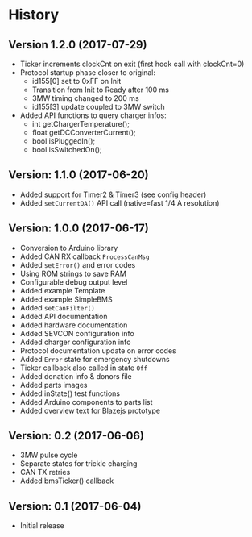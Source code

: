 # History

## Version 1.2.0 (2017-07-29)

- Ticker increments clockCnt on exit (first hook call with clockCnt=0)
- Protocol startup phase closer to original:
  - id155[0] set to 0xFF on Init
  - Transition from Init to Ready after 100 ms
  - 3MW timing changed to 200 ms
  - id155[3] update coupled to 3MW switch
- Added API functions to query charger infos:
  - int getChargerTemperature();
  - float getDCConverterCurrent();
  - bool isPluggedIn();
  - bool isSwitchedOn();


## Version: 1.1.0 (2017-06-20)

- Added support for Timer2 & Timer3 (see config header)
- Added `setCurrentQA()` API call (native=fast 1/4 A resolution)


## Version: 1.0.0 (2017-06-17)

- Conversion to Arduino library
- Added CAN RX callback `ProcessCanMsg`
- Added `setError()` and error codes
- Using ROM strings to save RAM
- Configurable debug output level
- Added example Template
- Added example SimpleBMS
- Added `setCanFilter()`
- Added API documentation
- Added hardware documentation
- Added SEVCON configuration info
- Added charger configuration info
- Protocol documentation update on error codes
- Added `Error` state for emergency shutdowns
- Ticker callback also called in state `Off`
- Added donation info & donors file
- Added parts images
- Added inState() test functions
- Added Arduino components to parts list
- Added overview text for Blazejs prototype


## Version: 0.2 (2017-06-06)

- 3MW pulse cycle
- Separate states for trickle charging
- CAN TX retries
- Added bmsTicker() callback


## Version: 0.1 (2017-06-04)

- Initial release


